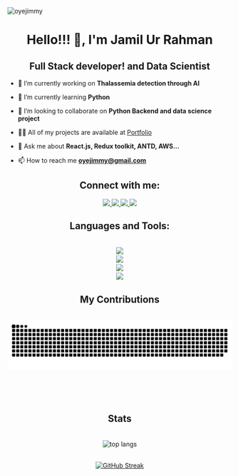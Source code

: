 <p align="left"> <img src="https://komarev.com/ghpvc/?username=oyekamal&label=Profile%20views&color=0e75b6&style=flat" alt="oyejimmy" /> </p>

<h1 align="center">Hello!!! 👋, I'm Jamil Ur Rahman</h1>
<h2 align="center">Full Stack developer! and Data Scientist</h2>

- 🔭 I’m currently working on **Thalassemia detection through AI**

- 🌱 I’m currently learning **Python**

- 👯 I’m looking to collaborate on **Python Backend and data science project**

- 👨‍💻 All of my projects are available at [Portfolio](https://oyejimmy.netlify.app/)

- 💬 Ask me about **React.js, Redux toolkit, ANTD, AWS...**

- 📫 How to reach me **oyejimmy@gmail.com**

<h2 align="Center">Connect with me:</h2>
 
<div align="center"> 
  <a href="mailto:oyejimmy@gmail.com">
    <img src="https://img.shields.io/badge/Gmail-333333?style=for-the-badge&logo=gmail&logoColor=red" />
  </a>
  <a href="https://www.linkedin.com/in/jamilurahman/" target="_blank">
    <img src="https://img.shields.io/badge/LinkedIn-0077B5?style=for-the-badge&logo=linkedin&logoColor=white" target="_blank" />
  </a>
  <a href="https://oyejimmy.netlify.app/" target="_blank">
     <img src="https://img.shields.io/badge/Portfolio-FF5722?style=for-the-badge&logo=todoist&logoColor=white" target="_blank" /> <!-- sqlite, safari, google-chrome are other good icon options -->
  </a>
   <a href="https://instagram.com/imjimmykhan" target="_blank">
     <img src="https://img.shields.io/badge/Instagram-E4405F?style=for-the-badge&logo=instagram&logoColor=white" target="_blank" /> <!-- sqlite, safari, google-chrome are other good icon options -->
  </a>
</div>

<h2 align="center">Languages and Tools:</h2>
<br/>

<div align="center">
    <img src="https://skillicons.dev/icons?i=react,docker,python,javascript,typescript,django,c,java,mysql,flask" /><br>
    <img src="https://skillicons.dev/icons?i=fastapi,elasticsearch,kafka,linux,opencv,postgres,postman,rabbitmq,selenium" />
    <br>
    <img src="https://skillicons.dev/icons?i=react,bootstrap,arduino,aws,bash,cassandra,github,git,ubuntu" />
    <br>
        <img src="https://skillicons.dev/icons?i=redis" />
</div>

<div align="center">
  <h2>My Contributions</h2>
  <br>
  <img alt="snake eating my contributions" src="https://raw.githubusercontent.com/oyekamal/oyekamal/output/github-contribution-grid-snake.svg" />
  
  <br/><br/><br/>
</div>

<h2 align="center"> Stats </h2>
<br>
<div align="center">

  <img width=325 align="center" src="https://github-readme-stats-salesp07.vercel.app/api/top-langs/?username=oyekamal&hide=HTML&langs_count=8&layout=compact&theme=gruvbox&border_radius=10&size_weight=0.5&count_weight=0.5&exclude_repo=github-readme-stats" alt="top langs" />

<br/>

<br/>

<a href="https://git.io/streak-stats"><img src="https://streak-stats.demolab.com?user=oyekamal&theme=gruvbox" alt="GitHub Streak" /></a>

</div>
